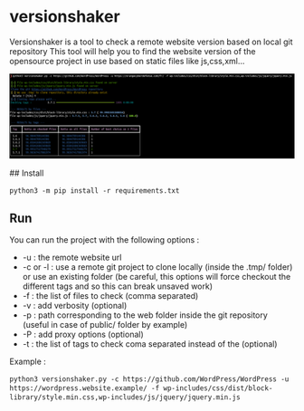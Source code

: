 # versionshaker

Versionshaker is a tool to check a remote website version based on local git repository
This tool will help you to find the website version of the opensource project in use based on static files like js,css,xml...

[![asciicast](result.png)](https://asciinema.org/a/WYD8WtfnULpbfkz5uKMmqLExF)

## Install

```
python3 -m pip install -r requirements.txt
```

## Run

You can run the project with the following options : 
- -u : the remote website url
- -c or -l : use a remote git project to clone locally (inside the .tmp/ folder) or use an existing folder (be careful, this options will force checkout the different tags and so this can break unsaved work)
- -f : the list of files to check (comma separated)
- -v : add verbosity (optional)
- -p : path corresponding to the web folder inside the git repository (useful in case of public/ folder by example)
- -P : add proxy options (optional)
- -t : the list of tags to check coma separated instead of the (optional)

Example : 
```
python3 versionshaker.py -c https://github.com/WordPress/WordPress -u https://wordpress.website.example/ -f wp-includes/css/dist/block-library/style.min.css,wp-includes/js/jquery/jquery.min.js
```
